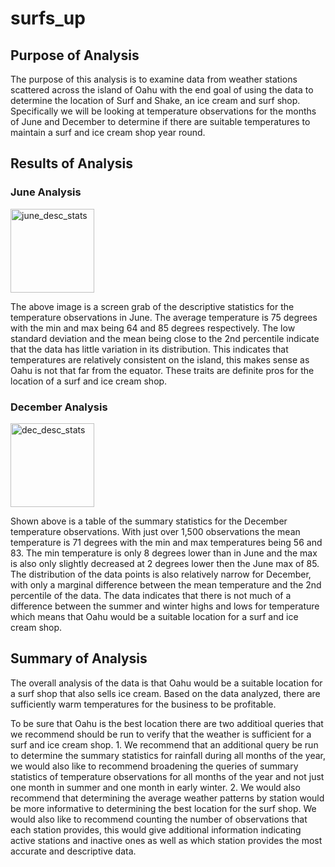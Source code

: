 # surfs_up

## Purpose of Analysis

The purpose of this analysis is to examine data from weather stations scattered across the island of Oahu with the end goal of using the data to determine the location of Surf and Shake, an ice cream and surf shop. Specifically we will be looking at temperature observations for the months of June and December to determine if there are suitable temperatures to maintain a surf and ice cream shop year round.

## Results of Analysis

### June Analysis

<img width="134" alt="june_desc_stats" src="https://user-images.githubusercontent.com/112291888/200152318-cdbeeeba-0a44-4822-ba3b-670fadb16762.png">

The above image is a screen grab of the descriptive statistics for the temperature observations in June. The average temperature is 75 degrees with the min and max being 64 and 85 degrees respectively. The low standard deviation and the mean being close to the 2nd percentile indicate that the data has little variation in its distribution. This indicates that temperatures are relatively consistent on the island, this makes sense as Oahu is not that far from the equator. These traits are definite pros for the location of a surf and ice cream shop.

### December Analysis

<img width="134" alt="dec_desc_stats" src="https://user-images.githubusercontent.com/112291888/200152338-8645f941-4c1a-4aac-8a1a-8c44a47927f6.png">

Shown above is a table of the summary statistics for the December temperature observations. With just over 1,500 observations the mean temperature is 71 degrees with the min and max temperatures being 56 and 83. The min temperature is only 8 degrees lower than in June and the max is also only slightly decreased at 2 degrees lower then the June max of 85. The distribution of the data points is also relatively narrow for December, with only a marginal difference between the mean temperature and the 2nd percentile of the data. The data indicates that there is not much of a difference between the summer and winter highs and lows for temperature which means that Oahu would be a suitable location for a surf and ice cream shop.

## Summary of Analysis

The overall analysis of the data is that Oahu would be a suitable location for a surf shop that also sells ice cream. Based on the data analyzed, there are sufficiently warm temperatures for the business to be profitable.

To be sure that Oahu is the best location there are two additioal queries that we recommend should be run to verify that the weather is sufficient for a surf and ice cream shop. 1. We recommend that an additional query be run to determine the summary statistics for rainfall during all months of the year, we would also like to recommend broadening the queries of summary statistics of temperature observations for all months of the year and not just one month in summer and one month in early winter. 2. We would also recommend that determining the average weather patterns by station would be more informative to determining the best location for the surf shop. We would also like to recommend counting the number of observations that each station provides, this would give additional information indicating active stations and inactive ones as well as which station provides the most accurate and descriptive data. 
